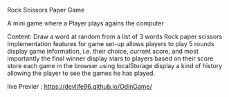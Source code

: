 Rock Scissors Paper Game

A mini game where a Player plays agains the computer 

Content:
Draw a word at random from a list of 3 words Rock paper scissors
Implementation features for game set-up
allows players to play 5 rounds
display game information, i.e. their choice, current score, and most importantly the final winner
display stars to players based on their score
store each game in the browser using localStorage
display a kind of history allowing the player to see the games he has played.

live Previer : https://devlife96.github.io/OdinGame/
